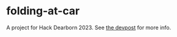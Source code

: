# folding-at-car

A project for Hack Dearborn 2023. See [the devpost](https://devpost.com/software/folding-car) for more info.
